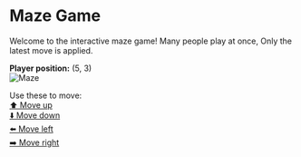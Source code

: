 # Maze Game  
Welcome to the interactive maze game! Many people play at once, Only the latest move is applied.

**Player position:** (5, 3)  
![Maze](https://recognize-instructor-criteria-other.trycloudflare.com/images/pos_5_3.png?t=1760516677425)

Use these to move:  
[⬆️ Move up](https://recognize-instructor-criteria-other.trycloudflare.com/move/5_3_w)  
[⬇️ Move down](https://recognize-instructor-criteria-other.trycloudflare.com/move/5_3_s)  
[⬅️ Move left](https://recognize-instructor-criteria-other.trycloudflare.com/move/5_3_a)  
[➡️ Move right](https://recognize-instructor-criteria-other.trycloudflare.com/move/5_3_d)
